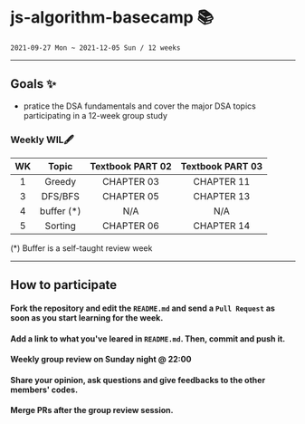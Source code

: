 # js-algorithm-basecamp 📚

`2021-09-27 Mon ~ 2021-12-05 Sun / 12 weeks`

---

## Goals ✨

- pratice the DSA fundamentals and cover the major DSA topics participating in a 12-week group study


### Weekly WIL🖋

| WK |      Topic        | Textbook PART 02 | Textbook PART 03 |
| :--: | :-----------------: | :------------: | :------------: |
|  1   |       Greedy       |   CHAPTER 03   |   CHAPTER 11   ||
|  3   |       DFS/BFS       |   CHAPTER 05   |   CHAPTER 13   |
|  4   |      buffer (\*)      |      N/A       |      N/A       |
|  5   |        Sorting         |   CHAPTER 06   |   CHAPTER 14   |


(\*) Buffer is a self-taught review week

---


## How to participate

#### Fork the repository and edit the `README.md` and send a `Pull Request` as soon as you start learning for the week.

#### Add a link to what you've leared in `README.md`. Then, commit and push it.

#### Weekly group review on Sunday night @ 22:00 

#### Share your opinion, ask questions and give feedbacks to the other members' codes.

#### Merge PRs after the group review session.


